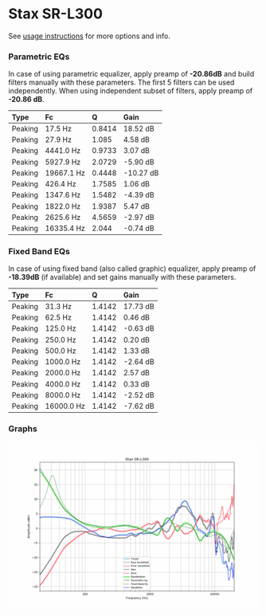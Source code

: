 # Stax SR-L300
See [usage instructions](https://github.com/jaakkopasanen/AutoEq#usage) for more options and info.

### Parametric EQs
In case of using parametric equalizer, apply preamp of **-20.86dB** and build filters manually
with these parameters. The first 5 filters can be used independently.
When using independent subset of filters, apply preamp of **-20.86 dB**.

| Type    | Fc         |      Q | Gain      |
|:--------|:-----------|:-------|:----------|
| Peaking | 17.5 Hz    | 0.8414 | 18.52 dB  |
| Peaking | 27.9 Hz    | 1.085  | 4.58 dB   |
| Peaking | 4441.0 Hz  | 0.9733 | 3.07 dB   |
| Peaking | 5927.9 Hz  | 2.0729 | -5.90 dB  |
| Peaking | 19667.1 Hz | 0.4448 | -10.27 dB |
| Peaking | 426.4 Hz   | 1.7585 | 1.06 dB   |
| Peaking | 1347.6 Hz  | 1.5482 | -4.39 dB  |
| Peaking | 1822.0 Hz  | 1.9387 | 5.47 dB   |
| Peaking | 2625.6 Hz  | 4.5659 | -2.97 dB  |
| Peaking | 16335.4 Hz | 2.044  | -0.74 dB  |

### Fixed Band EQs
In case of using fixed band (also called graphic) equalizer, apply preamp of **-18.39dB**
(if available) and set gains manually with these parameters.

| Type    | Fc         |      Q | Gain     |
|:--------|:-----------|:-------|:---------|
| Peaking | 31.3 Hz    | 1.4142 | 17.73 dB |
| Peaking | 62.5 Hz    | 1.4142 | 0.46 dB  |
| Peaking | 125.0 Hz   | 1.4142 | -0.63 dB |
| Peaking | 250.0 Hz   | 1.4142 | 0.20 dB  |
| Peaking | 500.0 Hz   | 1.4142 | 1.33 dB  |
| Peaking | 1000.0 Hz  | 1.4142 | -2.64 dB |
| Peaking | 2000.0 Hz  | 1.4142 | 2.57 dB  |
| Peaking | 4000.0 Hz  | 1.4142 | 0.33 dB  |
| Peaking | 8000.0 Hz  | 1.4142 | -2.52 dB |
| Peaking | 16000.0 Hz | 1.4142 | -7.62 dB |

### Graphs
![](./Stax%20SR-L300.png)